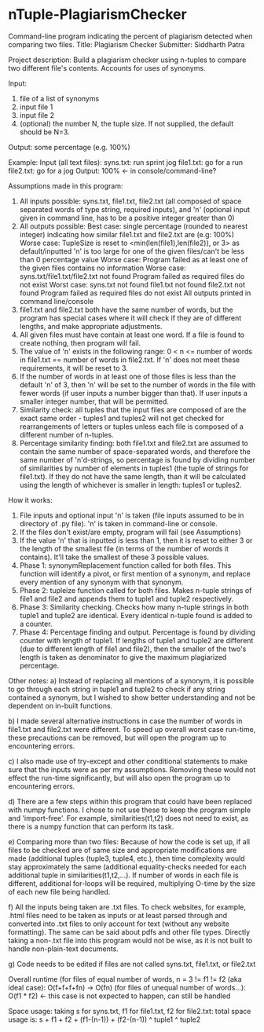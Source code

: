 # nTuple-PlagiarismChecker
Command-line program indicating the percent of plagiarism detected when comparing two files.
Title: Plagiarism Checker
Submitter: Siddharth Patra

Project description:
Build a plagiarism checker using n-tuples to compare two different file's contents. Accounts for uses of synonyms.

Input:
1.	file of a list of synonyms
2.	input file 1
3.	input file 2
4.	(optional) the number N, the tuple size.  If not supplied, the default should be N=3.

Output:
some percentage (e.g. 100%)


Example:
Input (all text files):
syns.txt: run sprint jog
file1.txt: go for a run
file2.txt: go for a jog
Output:
100% <- in console/command-line?

Assumptions made in this program:
1. All inputs possible: syns.txt, file1.txt, file2.txt (all composed of space separated words of type string,
    required inputs), and 'n' (optional input given in command line, has to be a positive integer greater than 0)
2. All outputs possible:
	Best case: single percentage (rounded to nearest integer) indicating how similar file1.txt and file2.txt are (e.g: 100%)
	Worse case: TupleSize is reset to <min(len(file1),len(file2)), or 3> as default/inputted 'n' is too large for
	    one of the given files/can't be less than 0 percentage value
	Worse case: Program failed as at least one of the given files contains no information
	Worse case: syns.txt/file1.txt/file2.txt not found
		    Program failed as required files do not exist
	Worst case: syns.txt not found
		    file1.txt not found
		    file2.txt not found
		    Program failed as required files do not exist
	All outputs printed in command line/console
3. file1.txt and file2.txt both have the same number of words, but the program has special cases where it will check if
    they are of different lengths, and make appropriate adjustments.
4. All given files must have contain at least one word. If a file is found to create nothing, then program will fail.
5. The value of 'n' exists in the following range: 0 < n <= number of words in file1.txt == number of
    words in file2.txt. If 'n' does not meet these requirements, it will be reset to 3.
6. If the number of words in at least one of those files is less than the default 'n' of 3, then 'n' will
    be set to the number of words in the file with fewer words (if user inputs a number bigger than that). If user inputs a smaller integer number, that will be permitted.
7. Similarity check: all tuples that the input files are composed of are the exact same order - tuples1 and tuples2 will
    not get checked for rearrangements of letters or tuples unless each file is composed of a different number of n-tuples.
8. Percentage similarity finding: both file1.txt and file2.txt are assumed to contain the same number of space-separated
    words, and therefore the same number of 'n'd-strings, so percentage is found by dividing number of similarities
    by number of elements in tuples1 (the tuple of strings for file1.txt). If they do not have the same length, than it
    will be calculated using the length of whichever is smaller in length: tuples1 or tuples2.

How it works:
1. File inputs and optional input 'n' is taken (file inputs assumed to be in directory of .py file).
    'n' is taken in command-line or console.
2. If the files don't exist/are empty, program will fail (see Assumptions)
3. If the value 'n' that is inputted is less than 1, then it is reset to either 3 or the length of the smallest file
    (in terms of the number of words it contains). It'll take the smallest of these 3 possible values.
4. Phase 1: synonymReplacement function called for both files. This function will identify a pivot, or first mention
    of a synonym, and replace every mention of any synonym with that synonym.
5. Phase 2: tupleize function called for both files. Makes n-tuple strings of file1 and file2 and appends them to tuple1
    and tuple2 respectively.
6. Phase 3: Similarity checking. Checks how many n-tuple strings in both tuple1 and tuple2 are identical.
    Every identical n-tuple found is added to a counter.
7. Phase 4: Percentage finding and output. Percentage is found by dividing counter with length of tuple1. If lengths of
    tuple1 and tuple2 are different (due to different length of file1 and file2), then the smaller of the two's length
    is taken as denominator to give the maximum plagiarized percentage.

Other notes:
a) Instead of replacing all mentions of a synonym, it is possible to go through each string in tuple1 and tuple2 to check
    if any string contained a synonym, but I wished to show better understanding and not be dependent on in-built functions.

b) I made several alternative instructions in case the number of words in file1.txt and file2.txt were different. To
    speed up overall worst case run-time, these precautions can be removed, but will open the program up to encountering
    errors.

c) I also made use of try-except and other conditional statements to make sure that the inputs were as per my assumptions.
    Removing these would not effect the run-time significantly, but will also open the program up to encountering errors.

d) There are a few steps within this program that could have been replaced with numpy functions. I chose to not use these
    to keep the program simple and 'import-free'. For example, similarities(t1,t2) does not need to exist, as there is a
    numpy function that can perform its task.

e) Comparing more than two files: Because of how the code is set up, if all files to be checked are of same size and
    appropriate modifications are made (additional tuples (tuple3, tuple4, etc.), then time complexity would stay
    approximately the same (additional equality-checks needed for each additional tuple in similarities(t1,t2,...).
    If number of words in each file is different, additional for-loops will be required, multiplying O-time by the size
    of each new file being handled.

f) All the inputs being taken are .txt files. To check websites, for example, .html files need to be
    taken as inputs or at least parsed through and converted into .txt files to only account for text (without any
    website formatting). The same can be said about pdfs and other file types. Directly taking a non-.txt file into this
    program would not be wise, as it is not built to handle non-plain-text documents.

g) Code needs to be edited if files are not called syns.txt, file1.txt, or file2.txt

Overall runtime (for files of equal number of words, n = 3 != f1 != f2 (aka ideal case): O(f+f+f+fn) -> O(fn)
                (for files of unequal number of words...): O(f1 * f2) <- this case is not expected to happen, can still be handled

Space usage: taking s for syns.txt, f1 for file1.txt, f2 for file2.txt:
    total space usage is: s + f1 + f2 + (f1-(n-1)) + (f2-(n-1))
                                            ^ tuple1   ^ tuple2
